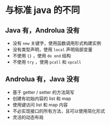 # 与标准 java 的不同
## Java 有，Androlua 没有
* 没有 `new` 关键字，使用函数调用形式构建实例
* 没有类型声明，使用 `local` 声明局部变量
* 不使用 `{}` ，使用 `do end` 结构
* 不使用 `try` ，使用 `pcall` 和 `xpcall`


## Androlua 有，Java 没有
* 基于 getter / setter 的方法简写
* 创建有初始内容的 list 和 map
* 使用键访问 list 和 map 内容
* 不必实现接口的所有方法，且可以使用简化形式
* 灵活的动态布局
